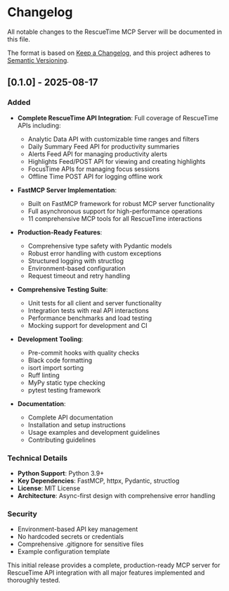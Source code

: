 # Changelog

All notable changes to the RescueTime MCP Server will be documented in this file.

The format is based on [Keep a Changelog](https://keepachangelog.com/en/1.0.0/),
and this project adheres to [Semantic Versioning](https://semver.org/spec/v2.0.0.html).

## [0.1.0] - 2025-08-17

### Added

- **Complete RescueTime API Integration**: Full coverage of RescueTime APIs including:
  - Analytic Data API with customizable time ranges and filters
  - Daily Summary Feed API for productivity summaries
  - Alerts Feed API for managing productivity alerts
  - Highlights Feed/POST API for viewing and creating highlights
  - FocusTime APIs for managing focus sessions
  - Offline Time POST API for logging offline work
  
- **FastMCP Server Implementation**: 
  - Built on FastMCP framework for robust MCP server functionality
  - Full asynchronous support for high-performance operations
  - 11 comprehensive MCP tools for all RescueTime interactions
  
- **Production-Ready Features**:
  - Comprehensive type safety with Pydantic models
  - Robust error handling with custom exceptions
  - Structured logging with structlog
  - Environment-based configuration
  - Request timeout and retry handling
  
- **Comprehensive Testing Suite**:
  - Unit tests for all client and server functionality
  - Integration tests with real API interactions
  - Performance benchmarks and load testing
  - Mocking support for development and CI
  
- **Development Tooling**:
  - Pre-commit hooks with quality checks
  - Black code formatting
  - isort import sorting
  - Ruff linting
  - MyPy static type checking
  - pytest testing framework
  
- **Documentation**:
  - Complete API documentation
  - Installation and setup instructions
  - Usage examples and development guidelines
  - Contributing guidelines

### Technical Details

- **Python Support**: Python 3.9+
- **Key Dependencies**: FastMCP, httpx, Pydantic, structlog
- **License**: MIT License
- **Architecture**: Async-first design with comprehensive error handling

### Security

- Environment-based API key management
- No hardcoded secrets or credentials
- Comprehensive .gitignore for sensitive files
- Example configuration template

This initial release provides a complete, production-ready MCP server for RescueTime API integration with all major features implemented and thoroughly tested.